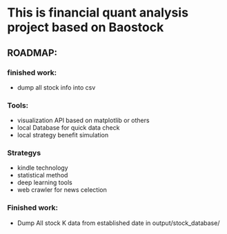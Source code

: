 # This is financial quant analysis project based on Baostock

## ROADMAP:

### finished work:
- dump all stock info into csv

### Tools:
- visualization API based on matplotlib or others
- local Database for quick data check
- local strategy benefit simulation

### Strategys
- kindle technology
- statistical method
- deep learning tools
- web crawler for news celection

### Finished work:
- Dump All stock K data from established date in output/stock_database/
